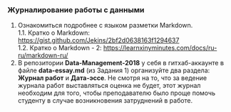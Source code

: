 ### Журналирование работы с данными

1. Ознакомиться подробнее с языком разметки Markdown.    
1.1. Кратко о Markdown: https://gist.github.com/Jekins/2bf2d0638163f1294637      
1.2. Кратко о Markdown - 2: https://learnxinyminutes.com/docs/ru-ru/markdown-ru/     
2. В репозитории  **Data-Management-2018** у себя в гитхаб-аккаунте в файле **data-essay.md** (из Задания 1) организуйте два раздела:
**Журнал работ** и **Дата-эссе**. Не смотря на то, что за ведение журнала работ выставляться оценка не будет, этот журнал необходим для того, чтобы преподавателю было проще помочь студенту в случае возникновения затруднений в работе.      
